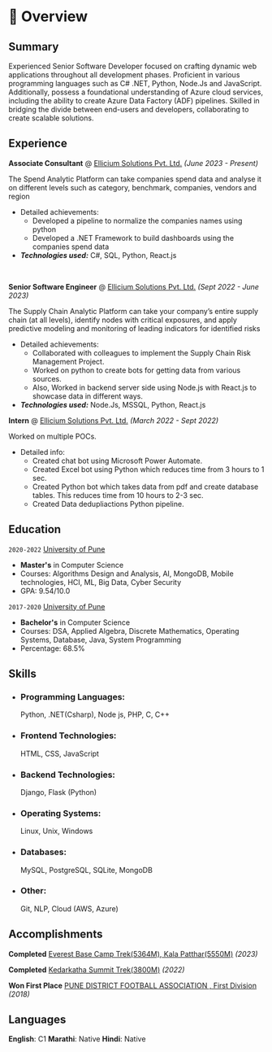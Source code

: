 # 📖 Overview

## Summary

Experienced Senior Software Developer focused on crafting dynamic web applications throughout all development phases. Proficient in various programming languages such as C# .NET, Python, Node.Js and JavaScript.  Additionally, possess a foundational understanding of Azure cloud services, including the ability to create Azure Data Factory (ADF) pipelines. Skilled in bridging the divide between end-users and developers, collaborating to create scalable solutions.


## Experience

**Associate Consultant** @ [Ellicium Solutions Pvt. Ltd.](https://ellicium.com/) _(June 2023 - Present)_

The Spend Analytic Platform can take companies spend data and analyse it on different levels such as category, benchmark, companies, vendors and region
- Detailed achievements:
  - Developed a pipeline to normalize the companies names using python
  - Developed a .NET Framework to build dashboards using the companies spend data
- _**Technologies used:**_ C#, SQL, Python, React.js

&nbsp;

**Senior Software Engineer** @ [Ellicium Solutions Pvt. Ltd.](https://ellicium.com/) _(Sept 2022 - June 2023)_

The Supply Chain Analytic Platform can take your company’s entire supply chain (at all levels), identify nodes with critical exposures, and apply predictive modeling and monitoring of leading indicators for identified risks
- Detailed achievements:
  - Collaborated with colleagues to implement the Supply Chain Risk Management Project.
  - Worked on python to create bots for getting data from various sources.
  - Also, Worked in backend server side using Node.js with React.js to showcase data in different ways.
- _**Technologies used:**_ Node.Js, MSSQL, Python, React.js
&nbsp;

**Intern** @ [Ellicium Solutions Pvt. Ltd.](https://ellicium.com/) _(March 2022 - Sept 2022)_

Worked on multiple POCs.
- Detailed info:
  - Created chat bot using Microsoft Power Automate.
  - Created Excel bot using Python which reduces time from 3 hours to 1 sec.
  - Created Python bot which takes data from pdf and create database tables. This reduces time from 10 hours to 2-3 sec.
  - Created Data dedupliactions Python pipeline.

## Education

`2020-2022` [University of Pune](http://www.unipune.ac.in/)
- **Master's** in Computer Science
- Courses: Algorithms Design and Analysis, AI, MongoDB, Mobile technologies, HCI, ML, Big Data, Cyber Security
- GPA: 9.54/10.0

`2017-2020` [University of Pune](http://www.unipune.ac.in/)
- **Bachelor's** in Computer Science
- Courses: DSA, Applied Algebra, Discrete Mathematics, Operating Systems, Database, Java, System Programming
- Percentage: 68.5%

## Skills

- ### Programming Languages: 
  Python, .NET(Csharp), Node js, PHP, C, C++
- ### Frontend Technologies: 
  HTML, CSS, JavaScript
- ### Backend Technologies: 
  Django, Flask (Python)
- ### Operating Systems: 
  Linux, Unix, Windows
- ### Databases: 
  MySQL, PostgreSQL, SQLite, MongoDB
- ### Other: 
  Git, NLP, Cloud (AWS, Azure)

<!-- ## Certificates
- Certified Public Accountant (Taiwan) -->

## Accomplishments
**Completed** [Everest Base Camp Trek(5364M), Kala Patthar(5550M)](https://en.wikipedia.org/wiki/Everest_base_camps)  _(2023)_

**Completed** [Kedarkatha Summit Trek(3800M)](https://en.wikipedia.org/wiki/Kedarkantha)  _(2022)_

**Won First Place** [PUNE DISTRICT FOOTBALL ASSOCIATION , First Division](https://pdfa.co.in/) _(2018)_

## Languages
**English**: C1
**Marathi**: Native
**Hindi**: Native